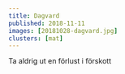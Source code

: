 ```yaml
---
title: Dagvard
published: 2018-11-11
images: [20181028-dagvard.jpg]
clusters: [mat]
---
```


Ta aldrig ut en förlust i förskott
